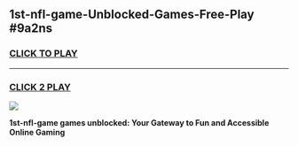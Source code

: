 
## 1st-nfl-game-Unblocked-Games-Free-Play #9a2ns
<h3>
<a href="https://us.freeplayer.one?title=1st-nfl-game&ref=9M">CLICK TO PLAY</a></h3>
<hr>

<h3>
<a href="https://us.freeplayer.one?title=1st-nfl-game&ref=9M">CLICK 2 PLAY</a>
  
</h3>

<a href="https://us.freeplayer.one?title=1st-nfl-game&ref=9M"><img src="https://clearcache.store/games.png"></a>


**1st-nfl-game games unblocked: Your Gateway to Fun and Accessible Online Gaming**
